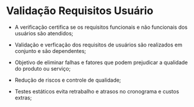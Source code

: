 # Validação Requisitos Usuário

- A verificação certifica se os requisitos funcionais e não funcionais dos usuários são atendidos;

- Validação e verficação dos requisitos de usuários são realizados em conjunto e são dependentes;

- Objetivo de eliminar falhas e fatores que podem prejudicar a qualidade do produto ou serviço;

- Redução de riscos e controle de qualidade;

- Testes estáticos evita retrabalho e atrasos no cronograma e custos extras;